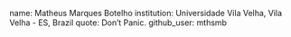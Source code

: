 name: Matheus Marques Botelho
institution: Universidade Vila Velha, Vila Velha - ES, Brazil
quote: Don’t Panic.
github_user: mthsmb
